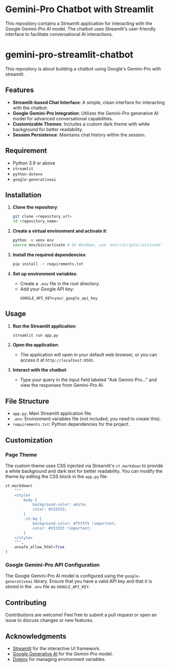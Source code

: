 # Gemini-Pro Chatbot with Streamlit

This repository contains a Streamlit application for interacting with the Google Gemini-Pro AI model. The chatbot uses Streamlit's user-friendly interface to facilitate conversational AI interactions.

# gemini-pro-streamlit-chatbot
This repository is about building a chatbot using Google's Gemini-Pro with streamlit.

## Features
- **Streamlit-based Chat Interface**: A simple, clean interface for interacting with the chatbot.
- **Google Gemini-Pro Integration**: Utilizes the Gemini-Pro generative AI model for advanced conversational capabilities.
- **Customizable Themes**: Includes a custom dark theme with white background for better readability.
- **Session Persistence**: Maintains chat history within the session.

## Requirement

- Python 3.9 or above
- `streamlit`
- `python-dotenv`
- `google-generativeai`

## Installation

1. **Clone the repository**:
   ```bash
   git clone <repository_url>
   cd <repository_name>
   ```

2. **Create a virtual environment and activate it**:
   ```bash
   python -m venv env
   source env/bin/activate # On Windows, use `env\\Scripts\\activate`
   ```

3. **Install the required dependencies**:
   ```bash
   pip install -r requirements.txt
   ```

4. **Set up environment variables**:
   - Create a `.env` file in the root directory.
   - Add your Google API key:
     ```env
     GOOGLE_API_KEY=your_google_api_key
     ```

## Usage
1. **Run the Streamlit application**:
   ```bash
   streamlit run app.py
   ```

2. **Open the application**:
   - The application will open in your default web browser, or you can access it at `http://localhost:8501`.

3. **Interact with the chatbot**:
   - Type your query in the input field labeled "Ask Gemini-Pro..." and view the responses from Gemini-Pro AI.

## File Structure

- `app.py`: Main Streamlit application file.
- `.env`: Environment variables file (not included; you need to create this).
- `requirements.txt`: Python dependencies for the project.

## Customization

### Page Theme
The custom theme uses CSS injected via Streamlit's `st.markdown` to provide a white background and dark text for better readability. You can modify the theme by editing the CSS block in the `app.py` file:
```python
st.markdown(
    """
    <style>
        body {
            background-color: white;
            color: #333333;
        }
        .st-bq {
            background-color: #f5f5f5 !important;
            color: #333333 !important;
        }
    </style>
    """,
    unsafe_allow_html=True
)
```

### Google Gemini-Pro API Configuration
The Google Gemini-Pro AI model is configured using the `google-generativeai` library. Ensure that you have a valid API key and that it is stored in the `.env` file as `GOOGLE_API_KEY`.

## Contributing
Contributions are welcome! Feel free to submit a pull request or open an issue to discuss changes or new features.

## Acknowledgments
- [Streamlit](https://streamlit.io/) for the interactive UI framework.
- [Google Generative AI](https://cloud.google.com/generative-ai) for the Gemini-Pro model.
- [Dotenv](https://pypi.org/project/python-dotenv/) for managing environment variables.
```
